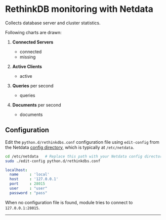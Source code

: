 <!--
title: "RethinkDB monitoring with Netdata"
custom_edit_url: "https://github.com/netdata/netdata/edit/master/collectors/python.d.plugin/rethinkdbs/README.md"
sidebar_label: "RethinkDB"
learn_status: "Published"
learn_topic_type: "References"
learn_rel_path: "Collectors References/Databases"
-->

# RethinkDB monitoring with Netdata

Collects database server and cluster statistics.

Following charts are drawn:

1.  **Connected Servers**

    -   connected
    -   missing

2.  **Active Clients**

    -   active

3.  **Queries** per second

    -   queries

4.  **Documents** per second

    -   documents

## Configuration

Edit the `python.d/rethinkdbs.conf` configuration file using `edit-config` from the Netdata [config
directory](/docs/configure/nodes.md), which is typically at `/etc/netdata`.

```bash
cd /etc/netdata   # Replace this path with your Netdata config directory, if different
sudo ./edit-config python.d/rethinkdbs.conf
```

```yaml
localhost:
  name     : 'local'
  host     : '127.0.0.1'
  port     : 28015
  user     : "user"
  password : "pass"
```

When no configuration file is found, module tries to connect to `127.0.0.1:28015`.

---


